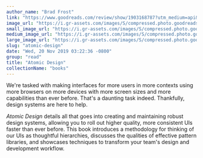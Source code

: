 ```yaml
---
author_name: "Brad Frost"
link: "https://www.goodreads.com/review/show/1903168787?utm_medium=api&utm_source=rss"
image_url: "https://i.gr-assets.com/images/S/compressed.photo.goodreads.com/books/1498137521l/35496817._SY75_.jpg"
small_image_url: "https://i.gr-assets.com/images/S/compressed.photo.goodreads.com/books/1498137521l/35496817._SY75_.jpg"
medium_image_url: "https://i.gr-assets.com/images/S/compressed.photo.goodreads.com/books/1498137521l/35496817._SX98_.jpg"
large_image_url: "https://i.gr-assets.com/images/S/compressed.photo.goodreads.com/books/1498137521l/35496817._SY475_.jpg"
slug: "atomic-design"
date: "Wed, 20 Nov 2019 03:22:36 -0800"
group: "read"
title: "Atomic Design"
collectionName: "books"
---
```

We're tasked with making interfaces for more users in more contexts using more browsers on more devices with more screen sizes and more capabilities than ever before. That's a daunting task indeed. Thankfully, design systems are here to help.  
  
*Atomic Design* details all that goes into creating and maintaining robust design systems, allowing you to roll out higher quality, more consistent UIs faster than ever before. This book introduces a methodology for thinking of our UIs as thoughtful hierarchies, discusses the qualities of effective pattern libraries, and showcases techniques to transform your team's design and development workflow.